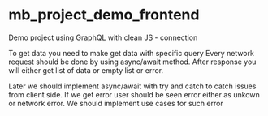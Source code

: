 # mb_project_demo_frontend
Demo project using GraphQL with clean JS - connection

To get data you need to make get data with specific query
Every network request should be done by using async/await method. After response you will either get list of data or empty list or error. 

Later we should implement async/await with try and catch to catch issues from client side. 
If we get error user should be seen error either as unkown or network error. We should implement use cases for such error   
